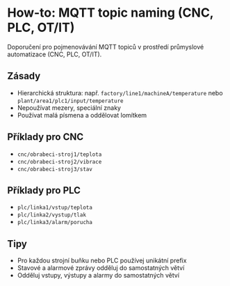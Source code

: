 
# How-to: MQTT topic naming (CNC, PLC, OT/IT)

Doporučení pro pojmenovávání MQTT topiců v prostředí průmyslové automatizace (CNC, PLC, OT/IT).

## Zásady
- Hierarchická struktura: např. `factory/line1/machineA/temperature` nebo `plant/area1/plc1/input/temperature`
- Nepoužívat mezery, speciální znaky
- Používat malá písmena a oddělovat lomítkem

## Příklady pro CNC
- `cnc/obrabeci-stroj1/teplota`
- `cnc/obrabeci-stroj2/vibrace`
- `cnc/obrabeci-stroj3/stav`

## Příklady pro PLC
- `plc/linka1/vstup/teplota`
- `plc/linka2/vystup/tlak`
- `plc/linka3/alarm/porucha`

## Tipy
- Pro každou strojní buňku nebo PLC používej unikátní prefix
- Stavové a alarmové zprávy odděluj do samostatných větví
- Odděluj vstupy, výstupy a alarmy do samostatných větví
